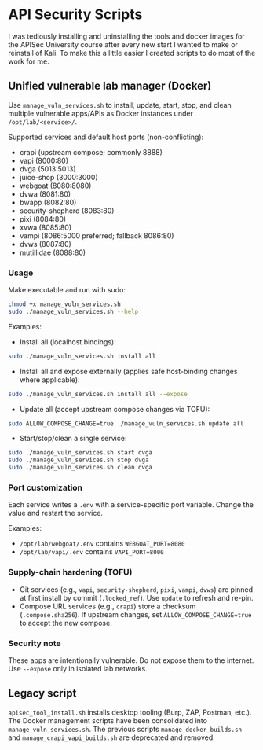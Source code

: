 # API Security Scripts

I was tediously installing and uninstalling the tools and docker images for the APISec University course after every new start I wanted to make or reinstall of Kali. To make this a little easier I created scripts to do most of the work for me.

## Unified vulnerable lab manager (Docker)

Use `manage_vuln_services.sh` to install, update, start, stop, and clean multiple vulnerable apps/APIs as Docker instances under `/opt/lab/<service>/`.

Supported services and default host ports (non-conflicting):

- crapi (upstream compose; commonly 8888)
- vapi (8000:80)
- dvga (5013:5013)
- juice-shop (3000:3000)
- webgoat (8080:8080)
- dvwa (8081:80)
- bwapp (8082:80)
- security-shepherd (8083:80)
- pixi (8084:80)
- xvwa (8085:80)
- vampi (8086:5000 preferred; fallback 8086:80)
- dvws (8087:80)
- mutillidae (8088:80)

### Usage

Make executable and run with sudo:

```bash
chmod +x manage_vuln_services.sh
sudo ./manage_vuln_services.sh --help
```

Examples:

- Install all (localhost bindings):
```bash
sudo ./manage_vuln_services.sh install all
```

- Install all and expose externally (applies safe host-binding changes where applicable):
```bash
sudo ./manage_vuln_services.sh install all --expose
```

- Update all (accept upstream compose changes via TOFU):
```bash
sudo ALLOW_COMPOSE_CHANGE=true ./manage_vuln_services.sh update all
```

- Start/stop/clean a single service:
```bash
sudo ./manage_vuln_services.sh start dvga
sudo ./manage_vuln_services.sh stop dvga
sudo ./manage_vuln_services.sh clean dvga
```

### Port customization

Each service writes a `.env` with a service-specific port variable. Change the value and restart the service.

Examples:

- `/opt/lab/webgoat/.env` contains `WEBGOAT_PORT=8080`
- `/opt/lab/vapi/.env` contains `VAPI_PORT=8000`

### Supply-chain hardening (TOFU)

- Git services (e.g., `vapi`, `security-shepherd`, `pixi`, `vampi`, `dvws`) are pinned at first install by commit (`.locked_ref`). Use `update` to refresh and re-pin.
- Compose URL services (e.g., `crapi`) store a checksum (`.compose.sha256`). If upstream changes, set `ALLOW_COMPOSE_CHANGE=true` to accept the new compose.

### Security note

These apps are intentionally vulnerable. Do not expose them to the internet. Use `--expose` only in isolated lab networks.

## Legacy script

`apisec_tool_install.sh` installs desktop tooling (Burp, ZAP, Postman, etc.). The Docker management scripts have been consolidated into `manage_vuln_services.sh`. The previous scripts `manage_docker_builds.sh` and `manage_crapi_vapi_builds.sh` are deprecated and removed.

